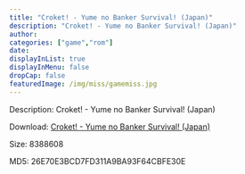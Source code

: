 ```yaml
---
title: "Croket! - Yume no Banker Survival! (Japan)"
description: "Croket! - Yume no Banker Survival! (Japan)"
author: 
categories: ["game","rom"]
date: 
displayInList: true
displayInMenu: false
dropCap: false
featuredImage: /img/miss/gamemiss.jpg
---
```


Description: Croket! - Yume no Banker Survival! (Japan)

Download: <a style="text-decoration:underline;" href="https://mega.nz/#!raZWFSAS!hipLuTnI2mBW9w1idBZdBo-KaxJJjlkLBJWESo5JfzI" target = "_blank" rel = "nofollow" > Croket! - Yume no Banker Survival! (Japan)</a>

Size: 8388608

MD5: 26E70E3BCD7FD311A9BA93F64CBFE30E

